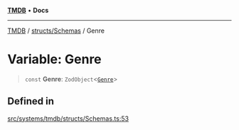 [**TMDB**](../../../README.md) • **Docs**

***

[TMDB](../../../README.md) / [structs/Schemas](../README.md) / Genre

# Variable: Genre

> `const` **Genre**: `ZodObject`\<[`Genre`](../type-aliases/Genre.md)\>

## Defined in

[src/systems/tmdb/structs/Schemas.ts:53](https://github.com/Norviah/media-hub/blob/b0accce5c447ccf1a18696f3cb0baef1f5bd16be/src/systems/tmdb/structs/Schemas.ts#L53)

